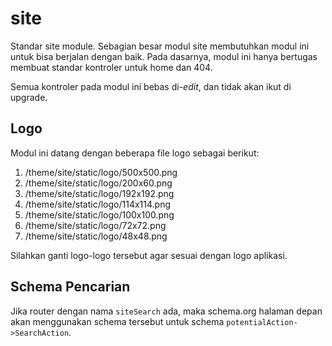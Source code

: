 # site

Standar site module. Sebagian besar modul site membutuhkan modul ini untuk bisa
berjalan dengan baik. Pada dasarnya, modul ini hanya bertugas membuat standar
kontroler untuk home dan 404.

Semua kontroler pada modul ini bebas di-*edit*, dan tidak akan ikut di upgrade.

## Logo

Modul ini datang dengan beberapa file logo sebagai berikut:

1. /theme/site/static/logo/500x500.png
1. /theme/site/static/logo/200x60.png
1. /theme/site/static/logo/192x192.png
1. /theme/site/static/logo/114x114.png
1. /theme/site/static/logo/100x100.png
1. /theme/site/static/logo/72x72.png
1. /theme/site/static/logo/48x48.png

Silahkan ganti logo-logo tersebut agar sesuai dengan logo aplikasi.

## Schema Pencarian

Jika router dengan nama `siteSearch` ada, maka schema.org halaman depan akan menggunakan
schema tersebut untuk schema `potentialAction->SearchAction`.